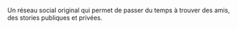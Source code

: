 Un réseau social original qui permet de passer du temps à trouver des amis, des stories publiques et privées.
